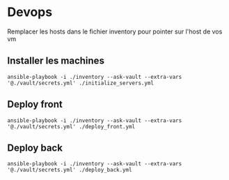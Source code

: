# Devops

Remplacer les hosts dans le fichier inventory pour pointer sur l'host de vos vm

## Installer les machines

```ansible-playbook -i ./inventory --ask-vault --extra-vars '@./vault/secrets.yml' ./initialize_servers.yml```

## Deploy front

```ansible-playbook -i ./inventory --ask-vault --extra-vars '@./vault/secrets.yml' ./deploy_front.yml```

## Deploy back

```ansible-playbook -i ./inventory --ask-vault --extra-vars '@./vault/secrets.yml' ./deploy_back.yml```